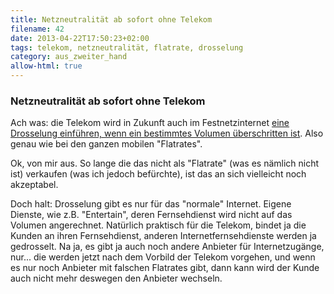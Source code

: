 ```yaml
---
title: Netzneutralität ab sofort ohne Telekom
filename: 42
date: 2013-04-22T17:50:23+02:00
tags: telekom, netzneutralität, flatrate, drosselung
category: aus_zweiter_hand
allow-html: true
---
```

### Netzneutralität ab sofort ohne Telekom

<p>Ach was: die Telekom wird in Zukunft auch im Festnetzinternet <a href="https://www.telekom.com/medien/produkte-fuer-privatkunden/184370">eine Drosselung einführen, wenn ein bestimmtes Volumen überschritten ist</a>. Also genau wie bei den ganzen mobilen "Flatrates".</p>

<p>Ok, von mir aus. So lange die das nicht als "Flatrate" (was es nämlich nicht ist) verkaufen (was ich jedoch befürchte), ist das an sich vielleicht noch akzeptabel.</p>

<p>Doch halt: Drosselung gibt es nur für das "normale" Internet. Eigene Dienste, wie z.B. "Entertain", deren Fernsehdienst wird nicht auf das Volumen angerechnet. Natürlich praktisch für die Telekom, bindet ja die Kunden an ihren Fernsehdienst, anderen Internetfernsehdienste werden ja gedrosselt. Na ja, es gibt ja auch noch andere Anbieter für Internetzugänge, nur... die werden jetzt nach dem Vorbild der Telekom vorgehen, und wenn es nur noch Anbieter mit falschen Flatrates gibt, dann kann wird der Kunde auch nicht mehr deswegen den Anbieter wechseln.</p>


